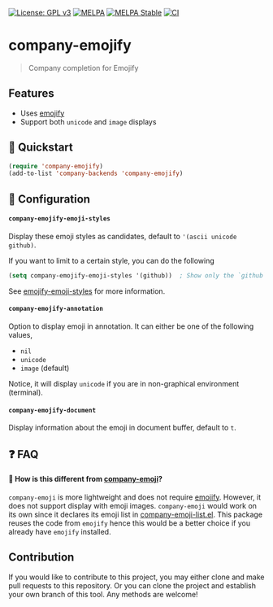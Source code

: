 [![License: GPL v3](https://img.shields.io/badge/License-GPL%20v3-blue.svg)](https://www.gnu.org/licenses/gpl-3.0)
[![MELPA](https://melpa.org/packages/company-emojify-badge.svg)](https://melpa.org/#/company-emojify)
[![MELPA Stable](https://stable.melpa.org/packages/company-emojify-badge.svg)](https://stable.melpa.org/#/company-emojify)
[![CI](https://github.com/jcs-elpa/company-emojify/actions/workflows/test.yml/badge.svg)](https://github.com/jcs-elpa/company-emojify/actions/workflows/test.yml)

# company-emojify
> Company completion for Emojify

## Features

* Uses [emojify](https://github.com/iqbalansari/emacs-emojify)
* Support both `unicode` and `image` displays

## :floppy_disk: Quickstart

```el
(require 'company-emojify)
(add-to-list 'company-backends 'company-emojify)
```

## :hammer: Configuration

#### `company-emojify-emoji-styles`

Display these emoji styles as candidates, default to `'(ascii unicode github)`.

If you want to limit to a certain style, you can do the following

```el
(setq company-emojify-emoji-styles '(github))  ; Show only the `github` style
```

See [emojify-emoji-styles]() for more information.

#### `company-emojify-annotation`

Option to display emoji in annotation. It can either be one of the following values,

* `nil`
* `unicode`
* `image`  (default)

Notice, it will display `unicode` if you are in non-graphical environment (terminal).

#### `company-emojify-document`

Display information about the emoji in document buffer, default to `t`.

## :question: FAQ

#### :dizzy: How is this different from [company-emoji](https://github.com/dunn/company-emoji)?

`company-emoji` is more lightweight and does not require [emojify](https://github.com/iqbalansari/emacs-emojify).
However, it does not support display with emoji images. `company-emoji` would work
on its own since it declares its emoji list in [company-emoji-list.el](https://github.com/dunn/company-emoji/blob/trunk/company-emoji-list.el).
This package reuses the code from `emojify` hence this would be a better
choice if you already have `emojify` installed.

## Contribution

If you would like to contribute to this project, you may either
clone and make pull requests to this repository. Or you can
clone the project and establish your own branch of this tool.
Any methods are welcome!
